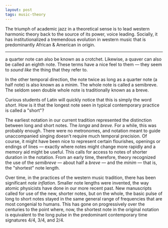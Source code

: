 ```yaml
---
layout: post
tags: music-theory
---
```


The triumph of academic jazz in a theoretical sense is to lead western harmonic
theory back to the source of its power, voice leading. Socially, it has 
institutionalized a tremendous evolution in western music that is predominantly 
African & American in origin.

---

a quarter note can also be known as a crotchet. Likewise, a quaver can also be 
called an eighth note. These terms have a nice feel to them — they seem to
*sound like* the thing that they refer to.

In the other temporal direction, the note twice as long as a quarter note (a half 
note) is also known as a minim. The whole note is called a semibreve. The seldom
seen double whole note is traditionally known as a breve.

Curious students of Latin will quickly notice that this is simply the word *short*. How is it that the longest note seen in typical contemporary practice
is called a "short"?

The earliest notation in our current tradition represented the distinction between
long and short notes. The *longa* and *breve*. For a while, this was probably
enough. There were no metronomes, and notation meant to guide unaccompanied 
singing doesn't require much temporal precision. Of course, it might have been 
nice to represent certain flourishes, openings or endings of lines — exactly 
where notes might change more rapidly and a memory aid might be useful. This
calls for access to notes of shorter duration in the notation. From an early time,
therefore, theory recognized the use of the *semibreve* — about half a *breve* — 
and the *minim* — that is, the "shortest" note length.

Over time, in the practices of the western music tradition, there has been 
significant *note inflation*. Smaller note lengths were invented, the way atomic
physicists have done in our more recent past. New manuscripts called for use of 
the new, shorter notes, but on the whole, the basic pulse of long to short notes
stayed in the same general range of frequencies that are most congenial to 
humans. This has gone on progressively over the centuries to the point where, now,
the shortest note in the original notation is equivalent to the long pulse in 
the predominant contemporary time signatures 4/4, 3/4, and 2/4.